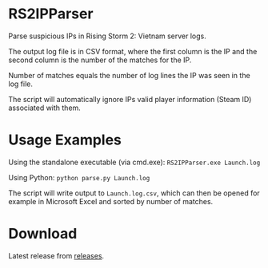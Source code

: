 # RS2IPParser

Parse suspicious IPs in Rising Storm 2: Vietnam server logs.

The output log file is in CSV format, where the first column
is the IP and the second column is the number of the matches
for the IP.

Number of matches equals the number of log lines the IP
was seen in the log file.

The script will automatically ignore IPs valid player
information (Steam ID) associated with them.

# Usage Examples

Using the standalone executable (via cmd.exe):
```RS2IPParser.exe Launch.log```

Using Python:
```python parse.py Launch.log```

The script will write output to `Launch.log.csv`, which can then be
opened for example in Microsoft Excel and sorted by number of matches.

# Download

Latest release from [releases](https://github.com/tuokri/RS2IPParser/releases).
